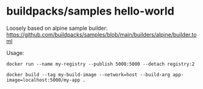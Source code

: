# buildpacks/samples hello-world
Loosely based on alpine sample builder: https://github.com/buildpacks/samples/blob/main/builders/alpine/builder.toml

Usage:
```
docker run --name my-registry --publish 5000:5000 --detach registry:2

docker build --tag my-build-image --network=host --build-arg app-image=localhost:5000/my-app .
```
